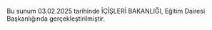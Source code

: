 Bu sunum 03.02.2025 tarihinde
İÇİŞLERİ BAKANLIĞI, Eğitim Dairesi Başkanlığında gerçekleştirilmiştir.

